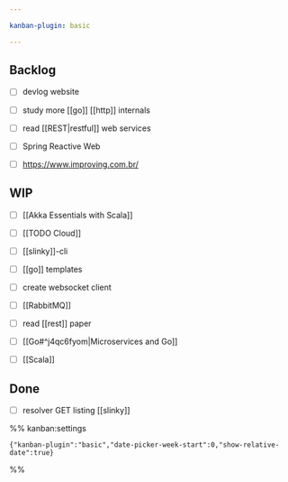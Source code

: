 ```yaml
---

kanban-plugin: basic

---
```


## Backlog

- [ ] devlog website
- [ ] study more [[go]] [[http]] internals
- [ ] read [[REST|restful]] web services
- [ ] Spring Reactive Web
- [ ] https://www.improving.com.br/


## WIP

- [ ] [[Akka Essentials with Scala]]
- [ ] [[TODO Cloud]]
- [ ] [[slinky]]-cli
- [ ] [[go]] templates
- [ ] create websocket client
- [ ] [[RabbitMQ]]
- [ ] read [[rest]] paper
- [ ] [[Go#^j4qc6fyom|Microservices and Go]]
- [ ] [[Scala]]


## Done

- [ ] resolver GET listing [[slinky]]




%% kanban:settings
```
{"kanban-plugin":"basic","date-picker-week-start":0,"show-relative-date":true}
```
%%